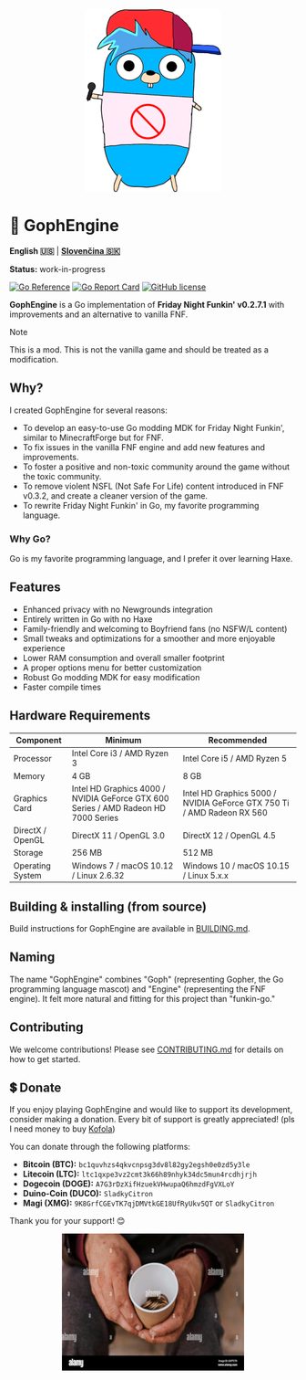 <p align="center">
    <img src="https://github.com/MatusOllah/gophengine/blob/main/docs/bf-gopher_240x320.png" alt="GophEngine logo">
</p>

# 🎤 GophEngine

**English 🇺🇸** | **[Slovenčina 🇸🇰](https://github.com/MatusOllah/gophengine/blob/main/docs/README.sk.md)**

**Status:** work-in-progress

[![Go Reference](https://pkg.go.dev/badge/github.com/MatusOllah/gophengine.svg)](https://pkg.go.dev/github.com/MatusOllah/gophengine) [![Go Report Card](https://goreportcard.com/badge/github.com/MatusOllah/gophengine)](https://goreportcard.com/report/github.com/MatusOllah/gophengine) [![GitHub license](https://img.shields.io/github/license/MatusOllah/gophengine)](https://github.com/MatusOllah/gophengine/blob/main/LICENSE)

**GophEngine** is a Go implementation of **Friday Night Funkin' v0.2.7.1** with improvements and an alternative to vanilla FNF.

> [!NOTE]
> This is a mod. This is not the vanilla game and should be treated as a modification.

## Why?

I created GophEngine for several reasons:

* To develop an easy-to-use Go modding MDK for Friday Night Funkin', similar to MinecraftForge but for FNF.
* To fix issues in the vanilla FNF engine and add new features and improvements.
* To foster a positive and non-toxic community around the game without the toxic community.
* To remove violent NSFL (Not Safe For Life) content introduced in FNF v0.3.2, and create a cleaner version of the game.
* To rewrite Friday Night Funkin' in Go, my favorite programming language.

### Why Go?

Go is my favorite programming language, and I prefer it over learning Haxe.

## Features

* Enhanced privacy with no Newgrounds integration
* Entirely written in Go with no Haxe
* Family-friendly and welcoming to Boyfriend fans (no NSFW/L content)
* Small tweaks and optimizations for a smoother and more enjoyable experience
* Lower RAM consumption and overall smaller footprint
* A proper options menu for better customization
* Robust Go modding MDK for easy modification
* Faster compile times

## Hardware Requirements

| Component         | Minimum                                                                            | Recommended                                                             |
|-------------------|------------------------------------------------------------------------------------|-------------------------------------------------------------------------|
| Processor         | Intel Core i3 / AMD Ryzen 3                                                        | Intel Core i5 / AMD Ryzen 5                                             |
| Memory            | 4 GB                                                                               | 8 GB                                                                    |
| Graphics Card     | Intel HD Graphics 4000 / NVIDIA GeForce GTX 600 Series / AMD Radeon HD 7000 Series | Intel HD Graphics 5000 / NVIDIA GeForce GTX 750 Ti / AMD Radeon RX 560  |
| DirectX / OpenGL  | DirectX 11 / OpenGL 3.0                                                            | DirectX 12 / OpenGL 4.5                                                 |
| Storage           | 256 MB                                                                             | 512 MB                                                                  |
| Operating System  | Windows 7 / macOS 10.12 / Linux 2.6.32                                             | Windows 10 / macOS 10.15 / Linux 5.x.x                                  |

## Building & installing (from source)

Build instructions for GophEngine are available in [BUILDING.md](https://github.com/MatusOllah/gophengine/blob/main/docs/BUILDING.md).

## Naming

The name "GophEngine" combines "Goph" (representing Gopher, the Go programming language mascot) and "Engine" (representing the FNF engine). It felt more natural and fitting for this project than "funkin-go."

## Contributing

We welcome contributions! Please see [CONTRIBUTING.md](https://github.com/MatusOllah/gophengine/blob/main/CONTRIBUTING.md) for details on how to get started.

## 💲 Donate

If you enjoy playing GophEngine and would like to support its development, consider making a donation. Every bit of support is greatly appreciated! (pls I need money to buy [Kofola](https://kofola.sk))

You can donate through the following platforms:

* **Bitcoin (BTC):** `bc1quvhzs4qkvcnpsg3dv8l82gy2egsh0e0zd5y3le`
* **Litecoin (LTC):** `ltc1qxpe3vz2cmt3k66h89nhyk34dc5mun4rcdhjrjh`
* **Dogecoin (DOGE):** `A7G3rDzXifHzuekVHwupaQ6hmzdFgVXLoY`
* **Duino-Coin (DUCO):** `SladkyCitron`
* **Magi (XMG):** `9K8GrfCGEvTK7qjDMVtkGE18UfRyUkv5QT` or `SladkyCitron`

Thank you for your support! 😊

<p align="center">
    <img src="https://github.com/MatusOllah/gophengine/blob/main/docs/homeless.png" alt="Homeless man holding cup">
</p>
